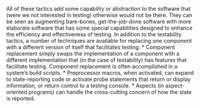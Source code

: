All of these tactics add some capability or abstraction to the software that (were we not interested in testing) otherwise would not be there. They can be seen as augmenting bare-bones, get-the-job-done software with more elaborate software that has some special capabilities designed to enhance the efficiency and effectiveness of testing. In addition to the testability tactics, a number of techniques are available for replacing one component with a different version of itself that facilitates testing: *  Component replacement simply swaps the implementation of a component with a different implementation that (in the case of testability) has features that facilitate testing. Component replacement is often accomplished in a system’s build scripts. *  Preprocessor macros, when activated, can expand to state-reporting code or activate probe statements that return or display information, or return control to a testing console. *  Aspects (in aspect-oriented programs) can handle the cross-cutting concern of how the state is reported.